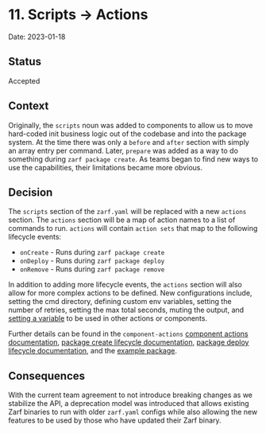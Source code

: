 # 11. Scripts -> Actions

Date: 2023-01-18

## Status

Accepted

## Context

Originally, the `scripts` noun was added to components to allow us to move hard-coded init business logic out of the codebase and into the package system. At the time there was only a `before` and `after` section with simply an array entry per command. Later, `prepare` was added as a way to do something during `zarf package create`. As teams began to find new ways to use the capabilities, their limitations became more obvious.

## Decision

The `scripts` section of the `zarf.yaml` will be replaced with a new `actions` section. The `actions` section will be a map of action names to a list of commands to run. `actions` will contain `action sets` that map to the following lifecycle events:

- `onCreate` - Runs during `zarf package create`
- `onDeploy` - Runs during `zarf package deploy`
- `onRemove` - Runs during `zarf package remove`

In addition to adding more lifecycle events, the `actions` section will also allow for more complex actions to be defined. New configurations include, setting the cmd directory, defining custom env variables, setting the number of retries, setting the max total seconds, muting the output, and [setting a variable](../docs/4-create-a-zarf-package/7-component-actions.md#creating-dynamic-variables-from-actions) to be used in other actions or components.

Further details can be found in the `component-actions` [component actions documentation](../docs/4-create-a-zarf-package/7-component-actions.md), [package create lifecycle documentation](../docs/4-create-a-zarf-package/5-package-create-lifecycle.md), [package deploy lifecycle documentation](../docs/5-deploy-a-zarf-package/1-package-deploy-lifecycle.md), and the [example package](../examples/component-actions/README.md).

## Consequences

With the current team agreement to not introduce breaking changes as we stabilize the API, a deprecation model was introduced that allows existing Zarf binaries to run with older `zarf.yaml` configs while also allowing the new features to be used by those who have updated their Zarf binary.
